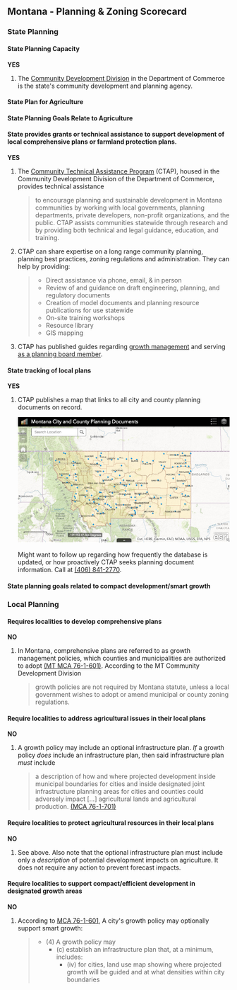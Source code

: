 ## Montana - Planning & Zoning Scorecard

### State Planning

#### State Planning Capacity

**YES**
1. The [Community Development Division](http://comdev.mt.gov/) in the Department of Commerce is the state's community development and planning agency.

####  State Plan for Agriculture

#### State Planning Goals Relate to Agriculture

#### State provides grants or technical assistance to support development of local comprehensive plans or farmland protection plans.

**YES**
1.	The [Community Technical Assistance Program](http://comdev.mt.gov/Programs/CTAP/Purpose) (CTAP), housed in the Community Development Division of the Department of Commerce, provides technical assistance
	>to encourage planning and sustainable development in Montana communities by working with local governments, planning departments, private developers, non-profit organizations, and the public. CTAP assists communities statewide through research and by providing both technical and legal guidance, education, and training.

2.	CTAP can share expertise on a long range community planning, planning best practices, zoning regulations and administration. They can help by providing:
	>*	Direct assistance via phone, email, & in person
	>*	Review of and guidance on draft engineering, planning, and regulatory documents
	>*	Creation of model documents and planning resource publications for use statewide
	>*	On-site training workshops
	>*	Resource library
	>*	GIS mapping

3. CTAP has published guides regarding [growth management](http://comdev.mt.gov/Portals/95/shared/CTAP/docs/CTAPPublications/CTAPPublications/GrwthPlcyResourceBk.pdf) and serving [as a planning board member](http://comdev.mt.gov/Portals/95/shared/CTAP/docs/CTAPPublications/CTAPPublications/PLBoardHandbk.pdf).


#### State tracking of local plans

**YES**
1.	CTAP publishes a map that links to all city and county planning documents on record.

	<img src="./assets/MT-6e7e6.png" width="500">

	Might want to follow up regarding how frequently the database is updated, or how proactively CTAP seeks planning document information. Call at [(406) 841-2770](<tel:4068412770>).

#### State planning goals related to compact development/smart growth

### Local Planning

#### Requires localities to develop comprehensive plans

**NO**

1. In Montana, comprehensive plans are referred to as growth management policies, which counties and municipalities are authorized to adopt [(MT MCA 76-1-601)](http://leg.mt.gov/bills/mca/76/1/76-1-601.htm). According to the MT Community Development Division
	>growth policies are not required by Montana statute, unless a local government wishes to adopt or amend municipal or county zoning regulations. 

#### Require localities to address agricultural issues in their local plans

**NO**

1.	A growth policy may include an optional infrastructure plan. *If* a growth policy *does* include an infrastructure plan, then said infrastructure plan *must* include
	> a description of how and where projected development inside municipal boundaries for cities and inside designated joint infrastructure planning areas for cities and counties could adversely impact [...] agricultural lands and agricultural production. [(MCA 76-1-701)](http://leg.mt.gov/bills/mca/76/1/76-1-601.htm)

#### Require localities to protect agricultural resources in their local plans

**NO**

1. See above. Also note that the optional infrastructure plan must include only a *description* of potential development impacts on agriculture. It does not require any action to prevent forecast impacts.

#### Require localities to support compact/efficient development in designated growth areas

**NO**

1.	According to [MCA 76-1-601](http://leg.mt.gov/bills/mca/76/1/76-1-601.htm), A city's growth policy may optionally support smart growth:
	> * (4) A growth policy may
	>	* (c) establish an infrastructure plan that, at a minimum, includes:
	> 		* (iv) for cities, land use map showing where projected growth will be guided and at what densities within city boundaries
